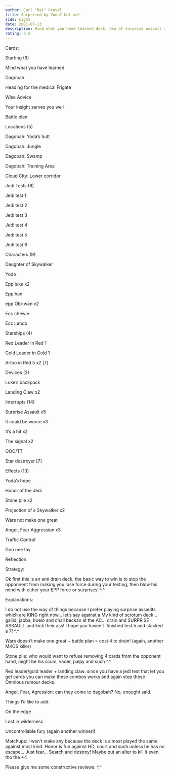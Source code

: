 ```yaml
---
author: Carl "Rei" Gravel
title: Surprised by Yoda? Not me!
side: Light
date: 2001-05-13
description: Mind what you have learned deck. Use of surprise assault and drain slower.
rating: 3.5
---
```

Cards: 

Starting (6)
 Mind what you have learned
 Dagobah
 Heading for the medical Frigate
 Wise Advice
 Your insight serves you well
 Battle plan

Locations (5)
 Dagobah: Yoda’s hutt
 Dagobah: Jungle
 Dagobah: Swamp
 Dagobah: Training Area
 Cloud City: Lower corridor

Jedi Tests (6)
 Jedi test 1
 Jedi test 2
 Jedi test 3
 Jedi test 4
 Jedi test 5
 Jedi test 6

Characters (9)
 Daughter of Skywalker
 Yoda
 Epp luke x2
 Epp han
 epp Obi-wan x2
 Ecc chewie
 Ecc Lando

Starships (4)
 Red Leader in Red 1
 Gold Leader in Gold 1
 Artoo in Red 5 x2 [7]

Devices (3)
 Luke’s backpack
 Landing Claw x2

Interrupts (14)
 Surprise Assault x5
 It could be worce x3
 It’s a hit x2
 The signal x2
 OOC/TT
 Star destroyer [7]

Effects (13)
 Yoda’s hope
 Honor of the Jedi
 Stone pile x2
 Projection of a Skywalker x2
 Wars not make one great
 Anger, Fear Aggression x3
 Traffic Control
 Goo nee tay
 Reflection 

Strategy: 

Ok first this is an anti drain deck, the basic way to win is to stop the opponnent from making you lose force during your testing, then blow his mind with either your EPP force or surprises! ^.^

Explanations:
I do not use the way of things because I prefer playing surprise assaults which are KING right now... let’s say against a My kind of scrotum deck... gailid, jabba, boelo and chall beckan at the AC... drain and SURPRISE ASSAULT and kick their ass! I hope you haven’T finished test 5 and stacked a 7! ^.^

Wars doesn’t make one great + battle plan = cost 4 to drain! (again, another MKOS killer)

Stone pile: who would want to refuse removing 4 cards from the opponent hand, might be his scum, vader, palpy and such ^.^

Red leader/gold leader + landing claw: since you have a jedi test that let you get cards you can make these combos works and again stop these Omnious rumour decks.

Anger, Fear, Agression: can they come to dagobah? No, enought said.

Things I’d like to add:
On the edge
Lost in wilderness
Uncontrollable fury (again another winner!)

Matchups: I won’t make any because the deck is almost played the same against most kind. Honor is fun against HD, court and such unless he has no escape... Just fear... Search and destroy! Maybe put an alter to kill it even tho the +4
Please give me some constructive reviews. ^.^ 